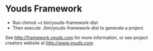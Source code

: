 # Youds Framework

* Run chmod +x bin/youds-framework-dist
* Then execute ./bin/youds-framework-dist to generate a project.

See http://framework.youds.com for more information, or see project creators website at http://www.youds.com.
